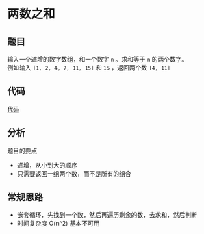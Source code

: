 # 两数之和

## 题目

输入一个递增的数字数组，和一个数字 `n` 。求和等于 `n` 的两个数字。<br>
例如输入 `[1, 2, 4, 7, 11, 15]` 和 `15` ，返回两个数 `[4, 11]`

## 代码
[代码](https://github.com/shuibuzhuo/algorithm-project/blob/master/src/algorithm/06_two-numbers-sum/two-numbers-sum.ts)

## 分析
题目的要点
- 递增，从小到大的顺序
- 只需要返回一组两个数，而不是所有的组合

## 常规思路
- 嵌套循环，先找到一个数，然后再遍历剩余的数，去求和，然后判断
- 时间复杂度 O(n^2) 基本不可用
